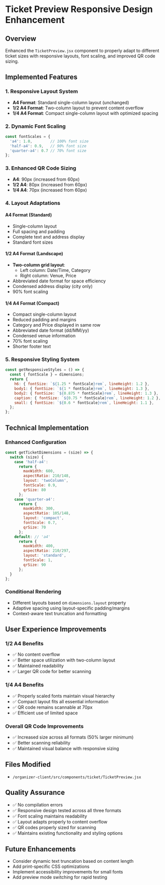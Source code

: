 # Ticket Preview Responsive Design Enhancement

## Overview
Enhanced the `TicketPreview.jsx` component to properly adapt to different ticket sizes with responsive layouts, font scaling, and improved QR code sizing.

## Implemented Features

### 1. Responsive Layout System
- **A4 Format**: Standard single-column layout (unchanged)
- **1/2 A4 Format**: Two-column layout to prevent content overflow
- **1/4 A4 Format**: Compact single-column layout with optimized spacing

### 2. Dynamic Font Scaling
```javascript
const fontScales = {
  'a4': 1.0,        // 100% font size
  'half-a4': 0.9,   // 90% font size
  'quarter-a4': 0.7 // 70% font size
};
```

### 3. Enhanced QR Code Sizing
- **A4**: 90px (increased from 60px)
- **1/2 A4**: 80px (increased from 60px)
- **1/4 A4**: 70px (increased from 60px)

### 4. Layout Adaptations

#### A4 Format (Standard)
- Single-column layout
- Full spacing and padding
- Complete text and address display
- Standard font sizes

#### 1/2 A4 Format (Landscape)
- **Two-column grid layout**:
  - Left column: Date/Time, Category
  - Right column: Venue, Price
- Abbreviated date format for space efficiency
- Condensed address display (city only)
- 90% font scaling

#### 1/4 A4 Format (Compact)
- Compact single-column layout
- Reduced padding and margins
- Category and Price displayed in same row
- Abbreviated date format (dd/MM/yy)
- Condensed venue information
- 70% font scaling
- Shorter footer text

### 5. Responsive Styling System
```javascript
const getResponsiveStyles = () => {
  const { fontScale } = dimensions;
  return {
    h6: { fontSize: `${1.25 * fontScale}rem`, lineHeight: 1.2 },
    body1: { fontSize: `${1 * fontScale}rem`, lineHeight: 1.3 },
    body2: { fontSize: `${0.875 * fontScale}rem`, lineHeight: 1.3 },
    caption: { fontSize: `${0.75 * fontScale}rem`, lineHeight: 1.2 },
    small: { fontSize: `${0.6 * fontScale}rem`, lineHeight: 1.1 },
  };
};
```

## Technical Implementation

### Enhanced Configuration
```javascript
const getTicketDimensions = (size) => {
  switch (size) {
    case 'half-a4':
      return { 
        maxWidth: 600, 
        aspectRatio: 210/148,
        layout: 'twoColumn',
        fontScale: 0.9,
        qrSize: 80
      };
    case 'quarter-a4':
      return { 
        maxWidth: 300, 
        aspectRatio: 105/148,
        layout: 'compact',
        fontScale: 0.7,
        qrSize: 70
      };
    default: // 'a4'
      return { 
        maxWidth: 400, 
        aspectRatio: 210/297,
        layout: 'standard',
        fontScale: 1,
        qrSize: 90
      };
  }
};
```

### Conditional Rendering
- Different layouts based on `dimensions.layout` property
- Adaptive spacing using layout-specific padding/margins
- Context-aware text truncation and formatting

## User Experience Improvements

### 1/2 A4 Benefits
- ✅ No content overflow
- ✅ Better space utilization with two-column layout
- ✅ Maintained readability
- ✅ Larger QR code for better scanning

### 1/4 A4 Benefits
- ✅ Properly scaled fonts maintain visual hierarchy
- ✅ Compact layout fits all essential information
- ✅ QR code remains scannable at 70px
- ✅ Efficient use of limited space

### Overall QR Code Improvements
- ✅ Increased size across all formats (50% larger minimum)
- ✅ Better scanning reliability
- ✅ Maintained visual balance with responsive sizing

## Files Modified
- `/organizer-client/src/components/ticket/TicketPreview.jsx`

## Quality Assurance
- ✅ No compilation errors
- ✅ Responsive design tested across all three formats
- ✅ Font scaling maintains readability
- ✅ Layout adapts properly to content overflow
- ✅ QR codes properly sized for scanning
- ✅ Maintains existing functionality and styling options

## Future Enhancements
- Consider dynamic text truncation based on content length
- Add print-specific CSS optimizations
- Implement accessibility improvements for small fonts
- Add preview mode switching for rapid testing
